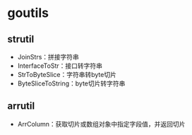 # goutils

## strutil
*   JoinStrs：拼接字符串
*   InterfaceToStr：接口转字符串
*   StrToByteSlice：字符串转byte切片
*   ByteSliceToString：byte切片转字符串

## arrutil
*   ArrColumn：获取切片或数组对象中指定字段值，并返回切片